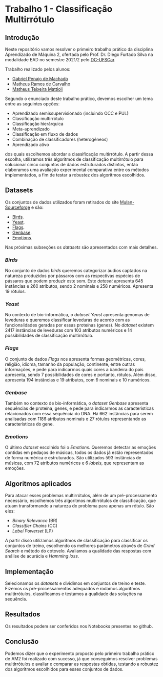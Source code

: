 # Trabalho 1 - Classificação Multirrótulo

## Introdução

Neste repositório vamos resolver o primeiro trabalho prático da disciplina Aprendizado de Máquina 2, ofertada pelo Prof. Dr. Diego Furtado Silva
na modalidade EAD no semestre 2021/2 pelo [DC-UFSCar](https://site.dc.ufscar.br/).

Trabalho realizado pelos alunos:
- [Gabriel Penajo de Machado](https://github.com/gabrielpenajo) 
- [Matheus Ramos de Carvalho](https://github.com/OakBranches)
- [Matheus Teixeira Mattioli](https://github.com/matheustmattioli)

Segundo o enunciado deste trabalho prático, devemos escolher um tema entre as seguintes opções:
- Aprendizado semissupervisionado (incluindo OCC e PUL)
- Classificação multirrótulo
- Classificação hierárquica
- Meta-aprendizado
- Classificação em fluxo de dados
- Combinação de classificadores (heterogêneos)
- Aprendizado ativo
 
dos quais escolhemos abordar a classificação multirrótulo. A partir dessa escolha, utilizamos três algoritmos de classificação multirrótulo para solucionar cinco conjuntos de dados estruturados distintos, então elaboramos uma avaliação experimental comparativa entre os métodos implementados, a fim de testar a robustez dos algoritmos escolhidos. 

## Datasets

Os conjuntos de dados utilizados foram retirados do site [Mulan-Sourceforge](http://mulan.sourceforge.net/datasets-mlc.html
) e são:
- [Birds](https://ieeexplore.ieee.org/abstract/document/6661934).
- [Yeast](https://www.semanticscholar.org/paper/Kernel-methods-for-Multi-labelled-classification-Elisseeff-Weston/44605f6bd423852eb7c1a62004db72875fd971c9).
- [Flags](https://ieeexplore.ieee.org/abstract/document/6735287).
- [Genbase](https://link.springer.com/chapter/10.1007/11573036_42).
- [Emotions](http://mlkd.csd.auth.gr/publication_details.asp?publicationID=269).

Nas próximas subseções os *datasets* são apresentados com mais detalhes.

### *Birds*

No conjunto de dados *birds* queremos categorizar áudios captados na natureza produzidos por pássaros com as respectivas espécies de pássaros que podem produzir este som. Este *dataset* apresenta 645 instâncias e 260 atributos, sendo 2 nominais e 258 numéricos. Apresenta 19 rótulos.

### *Yeast*

No contexto de bio-informática, o *dataset Yeast* apresenta genomas de leveduras e queremos classificar leveduras de acordo com as funcionalidades geradas por essas proteínas (genes). No *dataset* existem 2417 instâncias de leveduras com 103 atributos numéricos e 14 possibilidades de classificação multirrótulo.

### *Flags*

O conjunto de dados *Flags* nos apresenta formas geométricas, cores, religião, idioma, tamanho da população, continente, entre outras informações, e pede para indicarmos quais cores a bandeira do país apresenta, sendo 7 possibilidades de cores e portanto, rótulos. Além disso, apresenta 194 instâncias e 19 atributos, com 9 nominais e 10 numéricos.


### *Genbase*

Também no contexto de bio-informática, o *dataset Genbase* apresenta sequências de proteína, genes, e pede para indicarmos as características relacionados com essa sequência do DNA. Há 662 instâncias para serem analisadas com 1186 atributos nominais e 27 rótulos representando as características do gene. 


### *Emotions*

O último *dataset* escolhido foi o *Emotions*. Queremos detectar as emoções contidas em pedaços de músicas, todos os dados já estão representados de forma numérica e estruturados. São utilizados 593 instâncias de músicas, com 72 atributos numéricos e 6 *labels*, que representam as emoções. 

## Algoritmos aplicados

Para atacar esses problemas multirrótulos, além de um pré-processamento necessário, escolhemos três algoritmos multirrótulos de classificação, que atuam transformando a natureza do problema para apenas um rótulo. São eles:
- *Binary Relevance* (BR)
- *Classifier Chains* (CC)
- *Label Powerset* (LP)

A partir disso utilizamos algoritmos de classificação para classificar os conjuntos de treino, escolhendo os melhores parâmetros através de *Grind Search* e método do cotovelo. Avaliamos a qualidade das respostas com análise de acurácia e *Hamming loss*.

## Implementação

Selecionamos os *datasets* e dividimos em conjuntos de treino e teste. Fizemos os pré-processamentos adequados e rodamos algoritmos multirrótulos, classificamos e testamos a qualidade das soluções na sequência.

## Resultados

Os resultados podem ser conferidos nos Notebooks presentes no github.

## Conclusão

Podemos dizer que o experimento proposto pelo primeiro trabalho prático de AM2 foi realizado com sucesso, já que conseguimos resolver problemas multirrótulos e avaliar e comparar as respostas obtidas, testando a robustez dos algoritmos escolhidos para esses conjuntos de dados.


